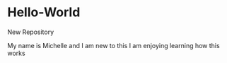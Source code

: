 # Hello-World
New Repository 

My name is Michelle and I am new to this 
I am enjoying learning how this works 
